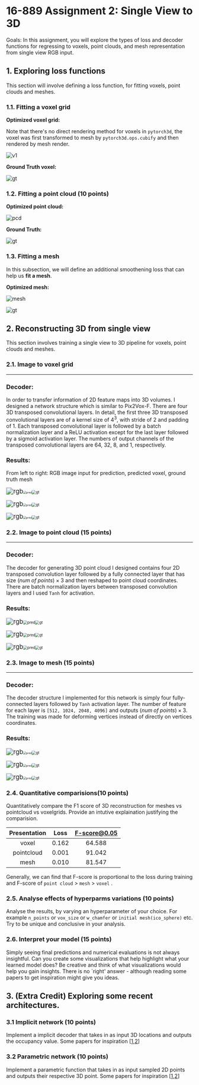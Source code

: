 # 16-889 Assignment 2: Single View to 3D

Goals: In this assignment, you will explore the types of loss and decoder functions for regressing to voxels, point clouds, and mesh representation from single view RGB input. 

## 1. Exploring loss functions
This section will involve defining a loss function, for fitting voxels, point clouds and meshes.

### 1.1. Fitting a voxel grid
**Optimized voxel grid:**

Note that there's no direct rendering method for voxels in `pytorch3d`, the voxel was first transformed to mesh by `pytorch3d.ops.cubify` and then rendered by mesh render.



![v1](voxelsrc.png)

**Ground Truth voxel:**

![gt](voxeltgt.png)

### 1.2. Fitting a point cloud (10 points)
**Optimized point cloud:**

![pcd](t1.png)

**Ground Truth:**

![gt](t2.png)

### 1.3. Fitting a mesh
In this subsection, we will define an additional smoothening loss that can help us <b> fit a mesh</b>.

**Optimized mesh:**

![mesh](meshsrc.png)

![gt](meshtgt.png)

## 2. Reconstructing 3D from single view

This section involves training a single view to 3D pipeline for voxels, point clouds and meshes.

### 2.1. Image to voxel grid
---
### Decoder:
In order to transfer information of 2D feature maps into 3D volumes. I designed a network structure which is similar to Pix2Vox-F. There are four 3D transposed convolutional layers. In detail, the first three 3D transposed convolutional layers are of a kernel size of $4^3$, with stride of 2 and padding of 1. Each transposed convolutional layer is followed by a batch normalization layer and a ReLU activation except for the last layer followed by a sigmoid activation layer. The numbers of output channels of the transposed convolutional layers are 64, 32, 8, and 1, respectively.

### Results:

From left to right: RGB image input for prediction, predicted voxel, ground truth mesh

<img src="figures/vox/gt_img_0.png" alt="rgb" style="zoom:120%;" /><img src="figures/vox/vox_0.png" alt="pred" style="zoom:50%;" /><img src="figures/vox/gt_mesh_0.png" alt="gt" style="zoom:70%;" />

<img src="figures/vox/gt_img_150.png" alt="rgb" style="zoom:120%;" /><img src="figures/vox/vox_150.png" alt="pred" style="zoom:50%;" /><img src="figures/vox/gt_mesh_150.png" alt="gt" style="zoom:70%;" />

<img src="figures/vox/gt_img_70.png" alt="rgb" style="zoom:120%;" /><img src="figures/vox/vox_70.png" alt="pred" style="zoom:50%;" /><img src="figures/vox/gt_mesh_70.png" alt="gt" style="zoom:70%;" />

### 2.2. Image to point cloud (15 points)

---
### Decoder:

The decoder for generating 3D point cloud I designed contains four 2D transposed convolution layer followed by a fully connected layer that has size $(num\;of\;points)\times3$ and then reshaped to point cloud coordinates. There are batch normalization layers between transposed convolution layers and I used `Tanh` for activation.  

### Results:
<img src="figures/point/gt_img_0.png" alt="rgb" style="zoom:120%;" /><img src="figures/point/point_0.png" alt="pred" style="zoom:70%;" /><img src="figures/point/gt_mesh_0.png" alt="gt" style="zoom:70%;" />



<img src="figures/point/gt_img_10.png" alt="rgb" style="zoom:120%;" /><img src="figures/point/point_10.png" alt="pred" style="zoom:70%;" /><img src="figures/point/gt_mesh_70.png" alt="gt" style="zoom:70%;" />

<img src="figures/point/gt_img_200.png" alt="rgb" style="zoom:120%;" /><img src="figures/point/point_200.png" alt="pred" style="zoom:70%;" /><img src="figures/point/gt_mesh_200.png" alt="gt" style="zoom:70%;" />

### 2.3. Image to mesh (15 points)
---
### Decoder:

The decoder structure I implemented for this network is simply four fully-connected layers followed by `Tanh` activation layer. The number of feature for each layer is `[512, 1024, 2048, 4096]` and outputs $(num\;of\;points)\times3$. The training was made for deforming vertices instead of directly on vertices coordinates.

### Results:

<img src="figures/mesh/gt_img_0.png" alt="rgb" style="zoom:120%;" /><img src="figures/mesh/mesh_0.png" alt="pred" style="zoom:50%;" /><img src="figures/mesh/gt_mesh_0.png" alt="gt" style="zoom:70%;" />



<img src="figures/mesh/gt_img_70.png" alt="rgb" style="zoom:120%;" /><img src="figures/mesh/mesh_70.png" alt="pred" style="zoom:50%;" /><img src="figures/mesh/gt_mesh_70.png" alt="gt" style="zoom:70%;" />

<img src="figures/mesh/gt_img_120.png" alt="rgb" style="zoom:120%;" /><img src="figures/mesh/mesh_120.png" alt="pred" style="zoom:50%;" /><img src="figures/mesh/gt_mesh_120.png" alt="gt" style="zoom:70%;" />



### 2.4. Quantitative comparisions(10 points)

Quantitatively compare the F1 score of 3D reconstruction for meshes vs pointcloud vs voxelgrids.
Provide an intutive explaination justifying the comparision.

| Presentation | Loss  | F-score@0.05 |
| :----------: | :---: | :----------: |
|    voxel     | 0.162 |    64.588    |
|  pointcloud  | 0.001 |    91.042    |
|     mesh     | 0.010 |    81.547    |

Generally, we can find that F-score is proportional to the loss during training and F-score of `point cloud` > `mesh` > `voxel` . 



### 2.5. Analyse effects of hyperparms variations (10 points)

Analyse the results, by varying an hyperparameter of your choice.
For example `n_points` or `vox_size` or `w_chamfer` or `initial mesh(ico_sphere)` etc.
Try to be unique and conclusive in your analysis.



### 2.6. Interpret your model (15 points)
Simply seeing final predictions and numerical evaluations is not always insightful. Can you create some visualizations that help highlight what your learned model does? Be creative and think of what visualizations would help you gain insights. There is no `right' answer - although reading some papers to get inspiration might give you ideas.


## 3. (Extra Credit) Exploring some recent architectures.

### 3.1 Implicit network (10 points)
Implement a implicit decoder that takes in as input 3D locations and outputs the occupancy value.
Some papers for inspiration [[1](https://arxiv.org/abs/2003.04618),[2](https://arxiv.org/abs/1812.03828)]

### 3.2 Parametric network (10 points)
Implement a parametric function that takes in as input sampled 2D points and outputs their respective 3D point.
Some papers for inspiration [[1](https://arxiv.org/abs/1802.05384),[2](https://arxiv.org/abs/1811.10943)]
